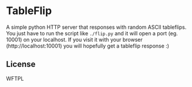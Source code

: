 # TableFlip
A simple python HTTP server that responses with random ASCII tableflips.
You just have to run the script like `./flip.py` and it will open a port (eg. 10001) on your localhost.
If you visit it with your browser (http://localhost:10001) you will hopefully get a tableflip response :)

## License
WFTPL
